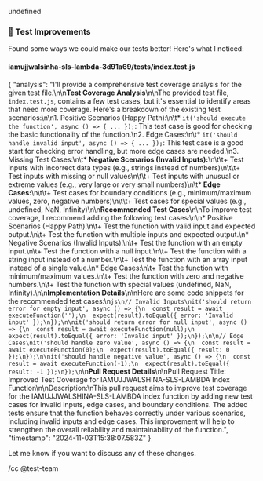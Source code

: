 undefined
### 🧪 Test Improvements

Found some ways we could make our tests better! Here's what I noticed:


#### iamujjwalsinha-sls-lambda-3d91a69/__tests__/index.test.js
{
  "analysis": "I'll provide a comprehensive test coverage analysis for the given test file.\n\n**Test Coverage Analysis**\n\nThe provided test file, `index.test.js`, contains a few test cases, but it's essential to identify areas that need more coverage. Here's a breakdown of the existing test scenarios:\n\n1. Positive Scenarios (Happy Path):\n\t* `it('should execute the function', async () => { ... });`: This test case is good for checking the basic functionality of the function.\n2. Edge Cases:\n\t* `it('should handle invalid input', async () => { ... });`: This test case is a good start for checking error handling, but more edge cases are needed.\n3. Missing Test Cases:\n\t* **Negative Scenarios (Invalid Inputs):**\n\t\t+ Test inputs with incorrect data types (e.g., strings instead of numbers)\n\t\t+ Test inputs with missing or null values\n\t\t+ Test inputs with unusual or extreme values (e.g., very large or very small numbers)\n\t* **Edge Cases:**\n\t\t+ Test cases for boundary conditions (e.g., minimum/maximum values, zero, negative numbers)\n\t\t+ Test cases for special values (e.g., undefined, NaN, Infinity)\n\n**Recommended Test Cases**\n\nTo improve test coverage, I recommend adding the following test cases:\n\n* Positive Scenarios (Happy Path):\n\t+ Test the function with valid input and expected output.\n\t+ Test the function with multiple inputs and expected output.\n* Negative Scenarios (Invalid Inputs):\n\t+ Test the function with an empty input.\n\t+ Test the function with a null input.\n\t+ Test the function with a string input instead of a number.\n\t+ Test the function with an array input instead of a single value.\n* Edge Cases:\n\t+ Test the function with minimum/maximum values.\n\t+ Test the function with zero and negative numbers.\n\t+ Test the function with special values (undefined, NaN, Infinity).\n\n**Implementation Details**\n\nHere are some code snippets for the recommended test cases:\n```js\n// Invalid Inputs\nit('should return error for empty input', async () => {\n  const result = await executeFunction('');\n  expect(result).toEqual({ error: 'Invalid input' });\n});\n\nit('should return error for null input', async () => {\n  const result = await executeFunction(null);\n  expect(result).toEqual({ error: 'Invalid input' });\n});\n\n// Edge Cases\nit('should handle zero value', async () => {\n  const result = await executeFunction(0);\n  expect(result).toEqual({ result: 0 });\n});\n\nit('should handle negative value', async () => {\n  const result = await executeFunction(-1);\n  expect(result).toEqual({ result: -1 });\n});\n```\n**Pull Request Details**\n\nPull Request Title: Improved Test Coverage for IAMUJJWALSHINA-SLS-LAMBDA Index Function\n\nDescription:\nThis pull request aims to improve test coverage for the IAMUJJWALSHINA-SLS-LAMBDA index function by adding new test cases for invalid inputs, edge cases, and boundary conditions. The added tests ensure that the function behaves correctly under various scenarios, including invalid inputs and edge cases. This improvement will help to strengthen the overall reliability and maintainability of the function.",
  "timestamp": "2024-11-03T15:38:07.583Z"
}


Let me know if you want to discuss any of these changes.

/cc @test-team
